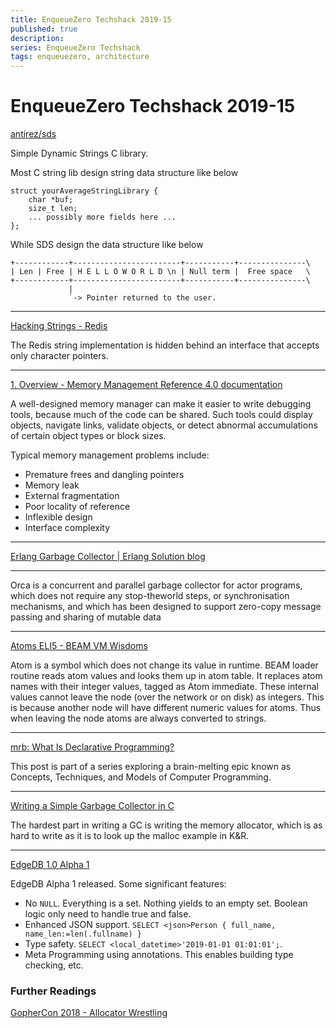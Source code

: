 ```yaml
---
title: EnqueueZero Techshack 2019-15
published: true
description:
series: EnqueueZero Techshack
tags: enqueuezero, architecture
---
```


# EnqueueZero Techshack 2019-15

[antirez/sds](https://github.com/antirez/sds)

Simple Dynamic Strings C library.

Most C string lib design string data structure like below

    struct yourAverageStringLibrary {
        char *buf;
        size_t len;
        ... possibly more fields here ...
    };

While SDS design the data structure like below

    +------------+------------------------+-----------+---------------\
    | Len | Free | H E L L O W O R L D \n | Null term |  Free space   \
    +------------+------------------------+-----------+---------------\
                 |
                 `-> Pointer returned to the user.

---

[Hacking Strings - Redis](https://redis.io/topics/internals-sds)

The Redis string implementation is hidden behind an interface that accepts only character pointers.

---

[1. Overview - Memory Management Reference 4.0 documentation](https://www.memorymanagement.org/mmref/begin.html)

A well-designed memory manager can make it easier to write debugging tools, because much of the code can be shared. Such tools could display objects, navigate links, validate objects, or detect abnormal accumulations of certain object types or block sizes.

Typical memory management problems include:

- Premature frees and dangling pointers
- Memory leak
- External fragmentation
- Poor locality of reference
- Inflexible design
- Interface complexity

---

[Erlang Garbage Collector | Erlang Solution blog](https://www.erlang-solutions.com/blog/erlang-garbage-collector.html)

---

[](https://www.ponylang.io/media/papers/orca_gc_and_type_system_co-design_for_actor_languages.pdf)

Orca is a concurrent and parallel garbage collector for actor programs, which does not require any stop-theworld steps, or synchronisation mechanisms, and which has been designed to support zero-copy message passing and sharing of mutable data

---

[Atoms ELI5 - BEAM VM Wisdoms](http://beam-wisdoms.clau.se/en/latest/eli5-atoms.html)

Atom is a symbol which does not change its value in runtime. BEAM loader routine reads atom values and looks them up in atom table. It replaces atom names with their integer values, tagged as Atom immediate. These internal values cannot leave the node (over the network or on disk) as integers. This is because another node will have different numeric values for atoms. Thus when leaving the node atoms are always converted to strings.

---

[mrb: What Is Declarative Programming?](http://michaelrbernste.in/2013/06/20/what-is-declarative-programming.html)

This post is part of a series exploring a brain-melting epic known as Concepts, Techniques, and Models of Computer Programming.

---

[Writing a Simple Garbage Collector in C](http://maplant.com/gc.html)

The hardest part in writing a GC is writing the memory allocator, which is as hard to write as it is to look up the malloc example in K&R.

---

[EdgeDB 1.0 Alpha 1](https://edgedb.com/blog/edgedb-1-0-alpha-1/)

EdgeDB Alpha 1 released. Some significant features:

- No `NULL`. Everything is a set. Nothing yields to an empty set. Boolean logic only need to handle true and false.
- Enhanced JSON support. `SELECT <json>Person { full_name, name_len:=len(.fullname) }`
- Type safety. `SELECT <local_datetime>'2019-01-01 01:01:01';`.
- Meta Programming using annotations. This enables building type checking, etc.

### Further Readings

[GopherCon 2018 - Allocator Wrestling](https://about.sourcegraph.com/go/gophercon-2018-allocator-wrestling)

